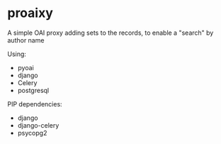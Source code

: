 proaixy
=======

A simple OAI proxy adding sets to the records, to enable a "search" by author name

Using:
* pyoai
* django
* Celery
* postgresql

PIP dependencies:
* django
* django-celery
* psycopg2



